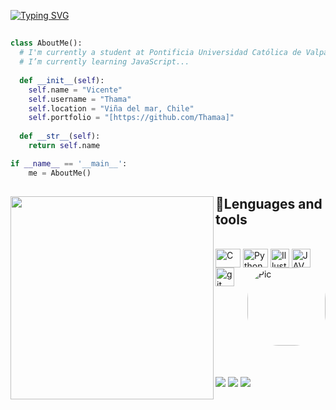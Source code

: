 [![Typing SVG](https://readme-typing-svg.demolab.com?font=Roboto+Slab&letterSpacing=1&size=25&pause=1000&width=435&lines=Hi+!!!+%F0%9F%91%8B)](https://git.io/typing-svg)
##

```python
class AboutMe():
  # I'm currently a student at Pontificia Universidad Católica de Valparaíso (PUCV).
  # I’m currently learning JavaScript...
    
  def __init__(self):
    self.name = "Vicente"
    self.username = "Thama"
    self.location = "Viña del mar, Chile"
    self.portfolio = "[https://github.com/Thamaa]"
  
  def __str__(self):
    return self.name

if __name__ == '__main__':
    me = AboutMe()
```

##
<div>
  <div align="center">
    <picture>
      <source srcset="https://github-readme-stats.vercel.app/api/top-langs?username=Thamaa&theme=dracula&langs_count=8&layout=compact" media="(prefers-color-scheme: dark)" />
      <source srcset="https://github-readme-stats.vercel.app/api/top-langs?username=Thamaa&langs_count=8&layout=compact" media="(prefers-color-scheme: light), (prefers-color-scheme: no-preference)" />
      <img align="left" width=325 src="https://github-readme-stats.vercel.app/api/top-langs?username=Thamaa&langs_count=8&layout=compact" />
    </picture>
  </div>

  ## 🧰Lenguages and tools
  <div style="display: inline_block"><br>
    <img align="center" alt="C" height="30" width="40" src="https://cdn.jsdelivr.net/gh/devicons/devicon/icons/c/c-original.svg">
    <img align="center" alt="Python" height="30" width="40" src="https://cdn.jsdelivr.net/gh/devicons/devicon/icons/python/python-original.svg">
    <img align="center" alt="Illustrator" height="30" width="30" src="https://i.imgur.com/IQ9UZ15.png">
    <img align="center" alt="JAVA" height="30" width="30" src="https://camo.githubusercontent.com/0d4b500c99671bf83bcb747e4f25f3da28765f2bbb4cdd9733c09f9a46381aaa/68747470733a2f2f63646e2e6a7364656c6976722e6e65742f67682f64657669636f6e732f64657669636f6e2f69636f6e732f6a6176612f6a6176612d6f726967696e616c2e737667">
    <img align="center" alt="git" height="30" width="30" src="https://camo.githubusercontent.com/15166a15835f145259844be455ab5945594a70c48a3090aa83d193bd5e3e9bc5/68747470733a2f2f63646e2e6a7364656c6976722e6e65742f67682f64657669636f6e732f64657669636f6e2f69636f6e732f6769742f6769742d6f726967696e616c2e737667">
    <img align="right" alt="Pic" height="125" style="border-radius:50px;" src="https://i.imgur.com/vdURoGx.png">
  </div>
</div>

##

<div style="float: left; margin-top: 50px;">
  <a href="https://discord.com/users/527632864624377876" target="_blank"><img src="https://img.shields.io/badge/Discord-7289DA?style=for-the-badge&logo=discord&logoColor=white" target="_blank"></a> 
  <a href = "mailto:vicentecisternas.leon@gmail.com"><img src="https://img.shields.io/badge/-Gmail-FF0000?style=for-the-badge&logo=gmail&logoColor=white" target="_blank"></a>
  <a href="https://x.com/imthamaa" target="_blank"><img src="https://img.shields.io/badge/Twitter%20%2F%20X-202020?style=for-the-badge&logo=x&labelColor=black&link=right&link=left"></a> 
</div>


